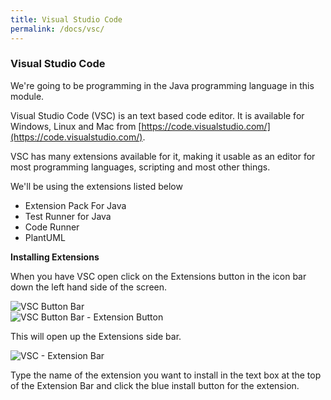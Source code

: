 ```yaml
---
title: Visual Studio Code
permalink: /docs/vsc/
---
```


### Visual Studio Code

We're going to be programming in the Java programming language in this module. 

Visual Studio Code (VSC) is an text based code editor. It is available for Windows, Linux and Mac from [https://code.visualstudio.com/](https://code.visualstudio.com/).  

VSC has many extensions available for it, making it usable as an editor for most programming languages, scripting and most other things.  

We'll be using the extensions listed below
* Extension Pack For Java
* Test Runner for Java
* Code Runner
* PlantUML
  

**Installing Extensions**

When you have VSC open click on the Extensions button in the icon bar down the left hand side of the screen.  

<centre>        
    <img src="{{ "/assets/img/vsc-ext.png" | relative_url }}" alt="VSC Button Bar" class="img-responsive">
</centre>
<BR>
<centre>        
    <img src="{{ "/assets/img/ext-btn.png" | relative_url }}" alt="VSC Button Bar - Extension Button" class="img-responsive">
</centre>

This will open up the Extensions side bar.  

<centre>        
    <img src="{{ "/assets/img/ext-bar.png" | relative_url }}" alt="VSC - Extension Bar" class="img-responsive">
</centre>

Type the name of the extension you want to install in the text box at the top of the Extension Bar and click the blue install button for the extension.  

